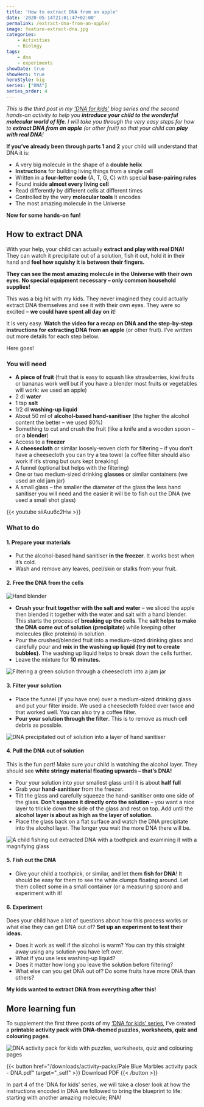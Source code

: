 ```yaml
---
title: 'How to extract DNA from an apple'
date: '2020-05-14T21:01:47+02:00'
permalink: /extract-dna-from-an-apple/
image: feature-extract-dna.jpg
categories:
    - Activities
    - Biology
tags:
    - dna
    - experiments
showDate: true
showHero: true
heroStyle: big
series: ["DNA"]
series_order: 4
---
```


*This is the third post in my [‘DNA for kids’](/posts/dna-for-kids/) blog series and the second hands-on activity to help you **introduce your child to the wonderful molecular world of life**. I will take you through the very easy steps for how to **extract DNA from an apple** (or other fruit) so that your child can **play with real DNA**!*

**If you’ve already been through parts 1 and 2** your child will understand that DNA it is:

- A very big molecule in the shape of a **double helix**
- **Instructions** for building living things from a single cell
- Written in a **four-letter code** (A, T, G, C) with special **base-pairing rules**
- Found inside **almost every living cell**
- Read differently by different cells at different times
- Controlled by the very **molecular tools** it encodes
- The most amazing molecule in the Universe

**Now for some hands-on fun!**

## How to extract DNA

With your help, your child can actually **extract and play with real DNA!** They can watch it precipitate out of a solution, fish it out, hold it in their hand and **feel how squishy it is between their fingers.**

**They can see the most amazing molecule in the Universe with their own eyes. No special equipment necessary – only common household supplies!**

This was a big hit with my kids. They never imagined they could actually extract DNA themselves and see it with their own eyes. They were so excited – **we could have spent all day on it**!

It is very easy. **Watch the video for a recap on DNA and the step-by-step instructions for extracting DNA from an apple** (or other fruit). I’ve written out more details for each step below.

Here goes!

### You will need

- **A piece of fruit** (fruit that is easy to squash like strawberries, kiwi fruits or bananas work well but if you have a blender most fruits or vegetables will work: we used an apple)
- 2 dl **water**
- 1 tsp **salt**
- 1/2 dl **washing-up liquid**
- About 50 ml of **alcohol-based hand-sanitiser** (the higher the alcohol content the better – we used 80%)
- Something to cut and crush the fruit (like a knife and a wooden spoon – or a **blender**)
- Access to a **freezer**
- A **cheesecloth** or similar loosely-woven cloth for filtering – if you don’t have a cheesecloth you can try a tea towel (a coffee filter should also work if it’s strong but ours kept breaking)
- A funnel (optional but helps with the filtering)
- One or two medium-sized drinking **glasses** or similar containers (we used an old jam jar)
- A small glass – the smaller the diameter of the glass the less hand sanitiser you will need and the easier it will be to fish out the DNA (we used a small shot glass)

{{< youtube siiAuu6c2Hw >}}

### What to do

#### 1. Prepare your materials

- Put the alcohol-based hand sanitiser **in the freezer**. It works best when it’s cold.
- Wash and remove any leaves, peel/skin or stalks from your fruit.

#### 2. Free the DNA from the cells

![Hand blender](hand-blender.jpg)

- **Crush your fruit together with the salt and water** – we sliced the apple then blended it together with the water and salt with a hand blender. This starts the process of **breaking up the cells**. The **salt helps to make the DNA come out of solution (precipitate)** while keeping other molecules (like proteins) in solution.
- Pour the crushed/blended fruit into a medium-sized drinking glass and carefully pour and **mix in the washing up liquid** **(try not to create bubbles).** The washing up liquid helps to break down the cells further.
- Leave the mixture for **10 minutes.**

![Filtering a green solution through a cheesecloth into a jam jar](filter-solution.jpg)

#### 3. Filter your solution

- Place the funnel (if you have one) over a medium-sized drinking glass and put your filter inside. We used a cheesecloth folded over twice and that worked well. You can also try a coffee filter.
- **Pour your solution through the filter**. This is to remove as much cell debris as possible.

![DNA precipitated out of solution into a layer of hand sanitiser](dna-precipitate.jpg)

#### 4. Pull the DNA out of solution

This is the fun part! Make sure your child is watching the alcohol layer. They should see **white stringy material floating upwards – that’s DNA!**

- Pour your solution into your smallest glass until it is about **half full**
- Grab your **hand-sanitiser** from the freezer.
- Tilt the glass and carefully squeeze the hand-sanitiser onto one side of the glass. **Don’t squeeze it directly onto the solution** – you want a nice layer to trickle down the side of the glass and rest on top. Add until the **alcohol layer is about as high as the layer of solution**.
- Place the glass back on a flat surface and watch the DNA precipitate into the alcohol layer. The longer you wait the more DNA there will be.

![A child fishing out extracted DNA with a toothpick and examining it with a magnifying glass](fish-out-dna.jpg)

#### 5. Fish out the DNA

- Give your child a toothpick, or similar, and let them **fish for DNA**! It should be easy for them to see the white clumps floating around. Let them collect some in a small container (or a measuring spoon) and experiment with it!

#### 6. Experiment

Does your child have a lot of questions about how this process works or what else they can get DNA out of? **Set up an experiment to test their ideas.**

- Does it work as well if the alcohol is warm? You can try this straight away using any solution you have left over.
- What if you use less washing-up liquid?
- Does it matter how long you leave the solution before filtering?
- What else can you get DNA out of? Do some fruits have more DNA than others?

**My kids wanted to extract DNA from everything after this!**

## More learning fun

To supplement the first three posts of my [‘DNA for kids’ series](/posts/dna-for-kids/), I’ve created a **printable activity pack with DNA-themed puzzles, worksheets, quiz and colouring pages**. 

![DNA activity pack for kids with puzzles, worksheets, quiz and colouring pages](DNA-activity-pack-facebook-1.png)

{{< button href="/downloads/activity-packs/Pale Blue Marbles activity pack - DNA.pdf" target="_self" >}}
Download PDF
{{< /button >}}

In part 4 of the ‘DNA for kids’ series, we will take a closer look at how the instructions encoded in DNA are followed to bring the blueprint to life: starting with another amazing molecule; RNA!
